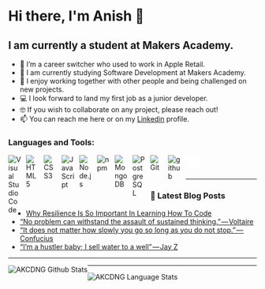 # Hi there, I'm Anish 👋 

## I am currently a student at Makers Academy.

- 🔄 I’m a career switcher who used to work in Apple Retail.
- 🌱 I am currently studying Software Development at Makers Academy.
- 👯 I enjoy working together with other people and being challenged on new projects.
- 💻 I look forward to land my first job as a junior developer.
- 🤓 If you wish to collaborate on any project, please reach out!
- 📫 You can reach me here or on my [Linkedin](https://www.linkedin.com/in/anishkakaiya/) profile.

### Languages and Tools:

<img align="left" alt="Visual Studio Code" width="26px" src="https://cdn.jsdelivr.net/gh/devicons/devicon/icons/vscode/vscode-original.svg" style="padding-right:10px;" />
<img align="left" alt="HTML5" width="26px" src="https://cdn.jsdelivr.net/gh/devicons/devicon/icons/html5/html5-original.svg" style="padding-right:10px;" />
<img align="left" alt="CSS3" width="26px" src="https://cdn.jsdelivr.net/gh/devicons/devicon/icons/css3/css3-original.svg" style="padding-right:10px;" />
<img align="left" alt="JavaScript" width="26px" src="https://cdn.jsdelivr.net/gh/devicons/devicon/icons/javascript/javascript-original.svg" style="padding-right:10px;" />
<img align="left" alt="Node.js" width="26px" src="https://cdn.jsdelivr.net/gh/devicons/devicon/icons/nodejs/nodejs-original.svg" style="padding-right:10px;" />
<img align="left" alt="npm" width="26px" src="https://user-images.githubusercontent.com/25181517/121401671-49102800-c959-11eb-9f6f-74d49a5e1774.png" style="padding-right:10px;" />
<img align="left" alt="MongoDB" width="26px" src="https://cdn.jsdelivr.net/gh/devicons/devicon/icons/mongodb/mongodb-original.svg" style="padding-right:10px;" />
<img align="left" alt="PostgreSQL" width="26px" src="https://user-images.githubusercontent.com/25181517/117208740-bfb78400-adf5-11eb-97bb-09072b6bedfc.png" style="padding-right:10px;" />
<img align="left" alt="Git" width="26px" src="https://user-images.githubusercontent.com/25181517/117364277-fc4eb280-aebd-11eb-8769-a3583c6a2037.png"
style="padding-right:10px;" />
<img align="left" alt="github" width="26px" src="https://user-images.githubusercontent.com/25181517/117364276-fc4eb280-aebd-11eb-92ba-8a6ef74b7313.png" style="padding-right:10px;" />
<img align="left" alt="Terminal" width="26px" src="https://github.com/codeSTACKr/codeSTACKr/raw/master/img/terminal-dark.svg" style="padding-right:10px;"/>
<br />
<br />

---

### 📕 Latest Blog Posts
<!-- BLOG-POST-LIST:START -->
- [Why Resilience Is So Important In Learning How To Code](https://medium.com/@anishkakaiya/why-resilience-is-so-important-in-learning-how-to-code-48bfe1ec63ff?source=rss-b1ddc7d1a516------2)
- [“No problem can withstand the assault of sustained thinking.” — Voltaire](https://medium.com/@anishkakaiya/no-problem-can-withstand-the-assault-of-sustained-thinking-voltaire-9f7abcbec32b?source=rss-b1ddc7d1a516------2)
- [“It does not matter how slowly you go so long as you do not stop.” — Confucius](https://medium.com/@anishkakaiya/it-does-not-matter-how-slowly-you-go-so-long-as-you-do-not-stop-confucius-f37b8ece0151?source=rss-b1ddc7d1a516------2)
- [“I’m a hustler baby; I sell water to a well” — Jay Z](https://medium.com/@anishkakaiya/im-a-hustler-baby-i-sell-water-to-a-well-jay-z-904b5e98b32?source=rss-b1ddc7d1a516------2)
<!-- BLOG-POST-LIST:END -->

---

<img align="left" alt="AKCDNG Github Stats" src="https://github-readme-stats.vercel.app/api?username=AKCDNG&custom_title=Anish%27s%20GitHub%20Stats&show_icons=true&hide_border=true&theme=tokyonight"/>

---

<img align="left" alt="AKCDNG Language Stats" src="https://github-readme-stats.vercel.app/api/top-langs/?username=AKCDNG"/>